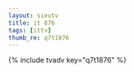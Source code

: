 ```yaml
--- 
layout: sieutv
title: it 876
tags: [ittv]
thumb_re: q7t1876
---
```

{% include tvadv key="q7t1876" %} 
